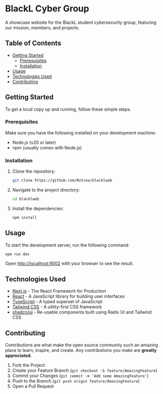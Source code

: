 # BlackL Cyber Group

A showcase website for the BlackL student cybersecurity group, featuring our mission, members, and projects.

## Table of Contents

- [Getting Started](#getting-started)
  - [Prerequisites](#prerequisites)
  - [Installation](#installation)
- [Usage](#usage)
- [Technologies Used](#technologies-used)
- [Contributing](#contributing)

## Getting Started

To get a local copy up and running, follow these simple steps.

### Prerequisites

Make sure you have the following installed on your development machine:

- Node.js (v20 or later)
- npm (usually comes with Node.js)

### Installation

1. Clone the repository:
   ```sh
   git clone https://github.com/Rotcee/blacklweb
   ```
2. Navigate to the project directory:
   ```sh
   cd blacklweb
   ```
3. Install the dependencies:
   ```sh
   npm install
   ```

## Usage

To start the development server, run the following command:

```sh
npm run dev
```

Open [http://localhost:9002](http://localhost:9002) with your browser to see the result.

## Technologies Used

- [Next.js](https://nextjs.org/) - The React Framework for Production
- [React](https://reactjs.org/) - A JavaScript library for building user interfaces
- [TypeScript](https://www.typescriptlang.org/) - A typed superset of JavaScript
- [Tailwind CSS](https://tailwindcss.com/) - A utility-first CSS framework
- [shadcn/ui](https://ui.shadcn.com/) - Re-usable components built using Radix UI and Tailwind CSS

## Contributing

Contributions are what make the open source community such an amazing place to learn, inspire, and create. Any contributions you make are **greatly appreciated**.

1. Fork the Project
2. Create your Feature Branch (`git checkout -b feature/AmazingFeature`)
3. Commit your Changes (`git commit -m 'Add some AmazingFeature'`)
4. Push to the Branch (`git push origin feature/AmazingFeature`)
5. Open a Pull Request